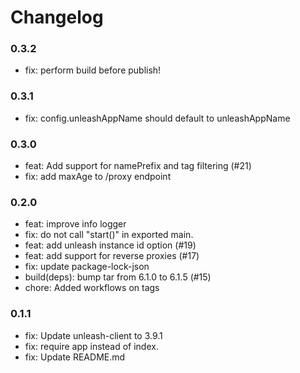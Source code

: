 # Changelog

### 0.3.2
- fix: perform build before publish!

### 0.3.1

- fix: config.unleashAppName should default to unleashAppName

### 0.3.0

- feat: Add support for namePrefix and tag filtering (#21)
- fix: add maxAge to /proxy endpoint

### 0.2.0

- feat: improve info logger
- fix: do not call "start()" in exported main.
- feat: add unleash instance id option (#19)
- feat: add support for reverse proxies (#17)
- fix: update package-lock-json
- build(deps): bump tar from 6.1.0 to 6.1.5 (#15)
- chore: Added workflows on tags


### 0.1.1
- fix: Update unleash-client to 3.9.1
- fix: require app instead of index.
- fix: Update README.md